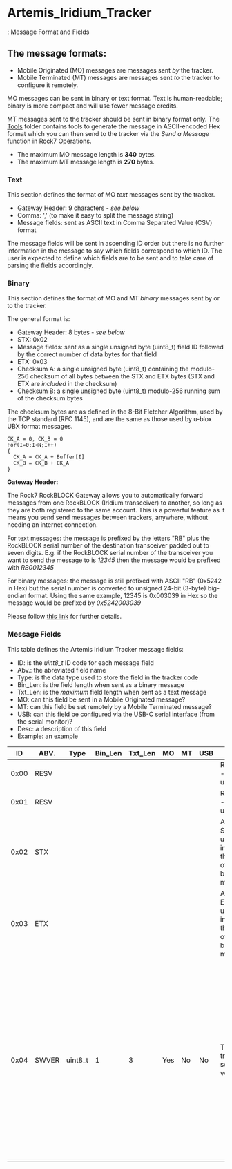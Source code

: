 # Artemis_Iridium_Tracker
: Message Format and Fields

## The message formats:

- Mobile Originated (MO) messages are messages sent _by_ the tracker.
- Mobile Terminated (MT) messages are messages sent _to_ the tracker to configure it remotely.

MO messages can be sent in binary or text format. Text is human-readable; binary is more compact and will use fewer message credits.

MT messages sent to the tracker should be sent in binary format only. The [Tools](https://github.com/PaulZC/Artemis_Iridium_Tracker/tree/master/Tools) folder contains
tools to generate the message in ASCII-encoded Hex format which you can then send to the tracker via the _Send a Message_ function in Rock7 Operations.

- The maximum MO message length is **340** bytes.
- The maximum MT message length is **270** bytes.

### Text

This section defines the format of MO _text_ messages sent by the tracker.
- Gateway Header: 9 characters - _see below_
- Comma: ',' (to make it easy to split the message string)
- Message fields: sent as ASCII text in Comma Separated Value (CSV) format

The message fields will be sent in ascending ID order but there is no further information in the message to say which fields correspond to which ID. The user is expected
to define which fields are to be sent and to take care of parsing the fields accordingly.

### Binary

This section defines the format of MO and MT _binary_ messages sent by or to the tracker.

The general format is:
- Gateway Header: 8 bytes - _see below_
- STX: 0x02
- Message fields: sent as a single unsigned byte (uint8_t) field ID followed by the correct number of data bytes for that field
- ETX: 0x03
- Checksum A: a single unsigned byte (uint8_t) containing the modulo-256 checksum of all bytes between the STX and ETX bytes (STX and ETX are _included_ in the checksum)
- Checksum B: a single unsigned byte (uint8_t) modulo-256 running sum of the checksum bytes

The checksum bytes are as defined in the 8-Bit Fletcher Algorithm, used by the TCP standard (RFC 1145), and are the same as those used by u-blox UBX format messages.

```
CK_A = 0, CK_B = 0
For(I=0;I<N;I++)
{
  CK_A = CK_A + Buffer[I]
  CK_B = CK_B + CK_A
}
```

**Gateway Header:**

The Rock7 RockBLOCK Gateway allows you to automatically forward messages from one RockBLOCK (Iridium transceiver) to another, so long as they are
both registered to the same account. This is a powerful feature as it means you send send messages between trackers, anywhere, without needing an internet connection.

For text messages: the message is prefixed by the letters "RB" plus the RockBLOCK serial number of the destination transceiver padded out to seven digits. E.g. if
the RockBLOCK serial number of the transceiver you want to send the message to is _12345_ then the message would be prefixed with _RB0012345_

For binary messages: the message is still prefixed with ASCII "RB" (0x5242 in Hex) but the serial number is converted to unsigned 24-bit (3-byte) big-endian format. Using the same example,
12345 is 0x003039 in Hex so the message would be prefixed by _0x5242003039_

Please follow [this link](https://docs.rockblock.rock7.com/docs/messaging-between-rockblocks) for further details.

### Message Fields

This table defines the Artemis Iridium Tracker message fields:
- ID: is the _uint8_t_ ID code for each message field
- Abv.: the abreviated field name
- Type: is the data type used to store the field in the tracker code
- Bin_Len: is the field length when sent as a binary message
- Txt_Len: is the _maximum_ field length when sent as a text message
- MO: can this field be sent in a Mobile Originated message?
- MT: can this field be set remotely by a Mobile Terminated message?
- USB: can this field be configured via the USB-C serial interface (from the serial monitor)?
- Desc: a description of this field
- Example: an example 

| ID | ABV. | Type | Bin_Len | Txt_Len | MO | MT | USB | Desc | Example |
| --- | --- | --- | --- | --- | --- | --- | --- | --- | --- |
| 0x00 | RESV | | | | | | | Reserved - not used | |
| 0x01 | RESV | | | | | | | Reserved - not used | |
| 0x02 | STX | | | | | | | ASCII STX - used to indicate the start of a binary message | |
| 0x03 | ETX | | | | | | | ASCII ETX - used to indicate the end of a binary message | |
| 0x04 | SWVER | uint8_t | 1 | 3 | Yes | No | No | The tracker software version | Binary: the 4 most significant bits contain the major version; the 4 least significant bits contain the minor version. E.g. version 1.2 would be sent as 0x12 binary, "1.2" in text. |





